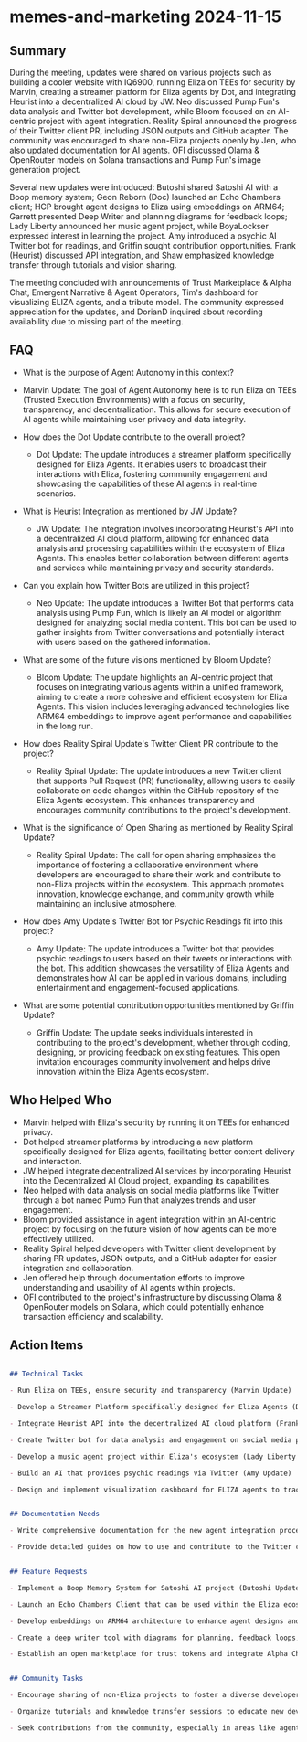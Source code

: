# memes-and-marketing 2024-11-15

## Summary
 During the meeting, updates were shared on various projects such as building a cooler website with IQ6900, running Eliza on TEEs for security by Marvin, creating a streamer platform for Eliza agents by Dot, and integrating Heurist into a decentralized AI cloud by JW. Neo discussed Pump Fun's data analysis and Twitter bot development, while Bloom focused on an AI-centric project with agent integration. Reality Spiral announced the progress of their Twitter client PR, including JSON outputs and GitHub adapter. The community was encouraged to share non-Eliza projects openly by Jen, who also updated documentation for AI agents. OFI discussed Olama & OpenRouter models on Solana transactions and Pump Fun's image generation project.

Several new updates were introduced: Butoshi shared Satoshi AI with a Boop memory system; Geon Reborn (Doc) launched an Echo Chambers client; HCP brought agent designs to Eliza using embeddings on ARM64; Garrett presented Deep Writer and planning diagrams for feedback loops; Lady Liberty announced her music agent project, while BoyaLockser expressed interest in learning the project. Amy introduced a psychic AI Twitter bot for readings, and Griffin sought contribution opportunities. Frank (Heurist) discussed API integration, and Shaw emphasized knowledge transfer through tutorials and vision sharing.

The meeting concluded with announcements of Trust Marketplace & Alpha Chat, Emergent Narrative & Agent Operators, Tim's dashboard for visualizing ELIZA agents, and a tribute model. The community expressed appreciation for the updates, and DorianD inquired about recording availability due to missing part of the meeting.

## FAQ
 - What is the purpose of Agent Autonomy in this context?
  - Marvin Update: The goal of Agent Autonomy here is to run Eliza on TEEs (Trusted Execution Environments) with a focus on security, transparency, and decentralization. This allows for secure execution of AI agents while maintaining user privacy and data integrity.

- How does the Dot Update contribute to the overall project?
  - Dot Update: The update introduces a streamer platform specifically designed for Eliza Agents. It enables users to broadcast their interactions with Eliza, fostering community engagement and showcasing the capabilities of these AI agents in real-time scenarios.

- What is Heurist Integration as mentioned by JW Update?
  - JW Update: The integration involves incorporating Heurist's API into a decentralized AI cloud platform, allowing for enhanced data analysis and processing capabilities within the ecosystem of Eliza Agents. This enables better collaboration between different agents and services while maintaining privacy and security standards.

- Can you explain how Twitter Bots are utilized in this project?
  - Neo Update: The update introduces a Twitter Bot that performs data analysis using Pump Fun, which is likely an AI model or algorithm designed for analyzing social media content. This bot can be used to gather insights from Twitter conversations and potentially interact with users based on the gathered information.

- What are some of the future visions mentioned by Bloom Update?
  - Bloom Update: The update highlights an AI-centric project that focuses on integrating various agents within a unified framework, aiming to create a more cohesive and efficient ecosystem for Eliza Agents. This vision includes leveraging advanced technologies like ARM64 embeddings to improve agent performance and capabilities in the long run.

- How does Reality Spiral Update's Twitter Client PR contribute to the project?
  - Reality Spiral Update: The update introduces a new Twitter client that supports Pull Request (PR) functionality, allowing users to easily collaborate on code changes within the GitHub repository of the Eliza Agents ecosystem. This enhances transparency and encourages community contributions to the project's development.

- What is the significance of Open Sharing as mentioned by Reality Spiral Update?
  - Reality Spiral Update: The call for open sharing emphasizes the importance of fostering a collaborative environment where developers are encouraged to share their work and contribute to non-Eliza projects within the ecosystem. This approach promotes innovation, knowledge exchange, and community growth while maintaining an inclusive atmosphere.

- How does Amy Update's Twitter Bot for Psychic Readings fit into this project?
  - Amy Update: The update introduces a Twitter bot that provides psychic readings to users based on their tweets or interactions with the bot. This addition showcases the versatility of Eliza Agents and demonstrates how AI can be applied in various domains, including entertainment and engagement-focused applications.

- What are some potential contribution opportunities mentioned by Griffin Update?
  - Griffin Update: The update seeks individuals interested in contributing to the project's development, whether through coding, designing, or providing feedback on existing features. This open invitation encourages community involvement and helps drive innovation within the Eliza Agents ecosystem.

## Who Helped Who
 - Marvin helped with Eliza's security by running it on TEEs for enhanced privacy.
- Dot helped streamer platforms by introducing a new platform specifically designed for Eliza agents, facilitating better content delivery and interaction.
- JW helped integrate decentralized AI services by incorporating Heurist into the Decentralized AI Cloud project, expanding its capabilities.
- Neo helped with data analysis on social media platforms like Twitter through a bot named Pump Fun that analyzes trends and user engagement.
- Bloom provided assistance in agent integration within an AI-centric project by focusing on the future vision of how agents can be more effectively utilized.
- Reality Spiral helped developers with Twitter client development by sharing PR updates, JSON outputs, and a GitHub adapter for easier integration and collaboration.
- Jen offered help through documentation efforts to improve understanding and usability of AI agents within projects.
- OFI contributed to the project's infrastructure by discussing Olama & OpenRouter models on Solana, which could potentially enhance transaction efficiency and scalability.

## Action Items
 ```markdown

## Technical Tasks

- Run Eliza on TEEs, ensure security and transparency (Marvin Update)

- Develop a Streamer Platform specifically designed for Eliza Agents (Dot Update)

- Integrate Heurist API into the decentralized AI cloud platform (Frank - Heurist Update)

- Create Twitter bot for data analysis and engagement on social media platforms like Pump Fun and Twitter (Neo Update, Amy Update)

- Develop a music agent project within Eliza's ecosystem (Lady Liberty Update)

- Build an AI that provides psychic readings via Twitter (Amy Update)

- Design and implement visualization dashboard for ELIZA agents to track their activities (Tim Update)


## Documentation Needs

- Write comprehensive documentation for the new agent integration process within Eliza's ecosystem (Jen Update)

- Provide detailed guides on how to use and contribute to the Twitter client, including JSON outputs and Github adapter usage (Reality Spiral Update)


## Feature Requests

- Implement a Boop Memory System for Satoshi AI project (Butoshi Update)

- Launch an Echo Chambers Client that can be used within the Eliza ecosystem (Doc - Geon Reborn Update)

- Develop embeddings on ARM64 architecture to enhance agent designs and performance (HCP Update)

- Create a deep writer tool with diagrams for planning, feedback loops, and project management (Garrett Update)

- Establish an open marketplace for trust tokens and integrate Alpha Chat into the Eliza ecosystem (Trust Marketplace & Alpha Chat Announcement)


## Community Tasks

- Encourage sharing of non-Eliza projects to foster a diverse developer community (Call for Open Sharing)

- Organize tutorials and knowledge transfer sessions to educate new developers about Eliza's ecosystem (Shaw's Update & Vision)

- Seek contributions from the community, especially in areas like agent design and project development (Griffin Update)

```

